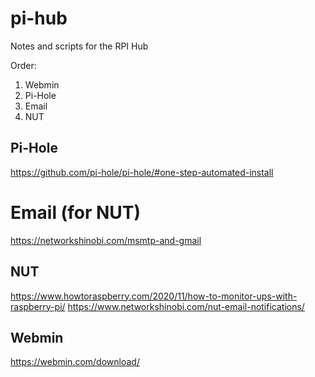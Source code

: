 # pi-hub
Notes and scripts for the RPI Hub

Order:
1. Webmin
2. Pi-Hole
3. Email
4. NUT

## Pi-Hole
https://github.com/pi-hole/pi-hole/#one-step-automated-install

# Email (for NUT)
https://networkshinobi.com/msmtp-and-gmail

## NUT
https://www.howtoraspberry.com/2020/11/how-to-monitor-ups-with-raspberry-pi/
https://www.networkshinobi.com/nut-email-notifications/

## Webmin
https://webmin.com/download/
